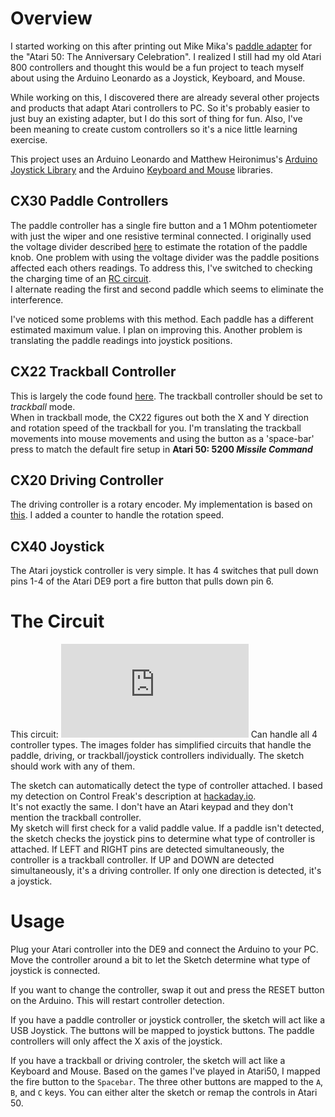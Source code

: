 # Overview
I started working on this after printing out Mike Mika's [paddle adapter](https://www.thingiverse.com/digitaleclipse/designs)
for the "Atari 50: The Anniversary Celebration".   I realized I still had my 
old Atari 800 controllers and thought this would be a fun project to teach 
myself about using the Arduino Leonardo as a Joystick, Keyboard, and Mouse.

While working on this, I discovered there are already several other 
projects and products that adapt Atari controllers to PC.  So it's probably 
easier to just buy an existing adapter, but I do this sort of thing for fun.
Also, I've been meaning to create custom controllers so it's a nice little
learning exercise.

This project uses an Arduino Leonardo and Matthew Heironimus's 
[Arduino Joystick Library](https://github.com/MHeironimus/ArduinoJoystickLibrary/tree/version-2.0)
and the Arduino [Keyboard and Mouse](https://docs.arduino.cc/built-in-examples/usb/KeyboardAndMouseControl)
libraries.   

## CX30 Paddle Controllers
The paddle controller has a single fire button and a 1 MOhm potentiometer 
with just the wiper and one resistive terminal connected.  I originally 
used the voltage divider described
[here](https://www.circuitbasics.com/arduino-ohm-meter/) to estimate the 
rotation of the paddle knob.   One problem with using the voltage divider
was the paddle positions affected each others readings.   To address this,
I've switched to checking the charging time of an
[RC circuit](https://www.icode.com/analog-to-digital-conversion-with-rc-circuit-in-microcontroller-projects/).   
I alternate reading the first and second paddle which seems to eliminate 
the interference. 

I've noticed some problems with this method.  Each paddle has a different 
estimated maximum value.  I plan on improving this.  Another problem is 
translating the paddle readings into joystick positions.

## CX22  Trackball Controller
This is largely the code found [here](https://jeffpiepmeier.blogspot.com/2016/08/vintage-atari-cx22-trak-ball-with-usb.html). 
The trackball controller should be set to _trackball_ mode.  
When in trackball mode, the CX22 figures out both the X and Y direction 
and rotation speed of the trackball for you.  I'm translating the trackball movements into 
mouse movements and using the button as a 'space-bar' press to match
the default fire setup in **Atari 50: 5200 _Missile Command_** 

## CX20  Driving Controller
The driving controller is a rotary encoder.  My implementation is based on
[this](https://howtomechatronics.com/tutorials/arduino/rotary-encoder-works-use-arduino/).
I added a counter to handle the rotation speed.

## CX40 Joystick
The Atari joystick controller is very simple.  It has 4 switches that pull down pins 1-4 of
the Atari DE9 port a fire button that pulls down pin 6. 

# The Circuit
This circuit:
![Combined Schematic](https://github.com/radioation/Atari50Controllers/blob/master/images/combined.pdf)
Can handle all 4 controller types.   The images folder has simplified circuits that handle the 
paddle, driving, or trackball/joystick controllers individually.   The sketch should work with any
of them.

The sketch can automatically detect the type of controller attached.   I based my detection on Control Freak's
description at [hackaday.io](https://hackaday.io/project/170908-control-freak/log/176711-atariing).    
It's not exactly the same.  I don't  have an Atari keypad and they don't mention the trackball controller.  
My sketch will first check for a valid paddle value.  If a paddle isn't detected, the sketch checks the 
joystick pins to determine what type of controller is attached.   If LEFT and RIGHT pins are detected 
simultaneously, the controller is a trackball controller.  If UP and DOWN are detected simultaneously, 
it's a driving controller.  If only one direction is detected, it's a joystick.



# Usage
Plug your Atari controller into the DE9 and connect the Arduino to your PC.  Move the 
controller around a bit to let the Sketch determine what type of joystick is connected.

If you want to change the controller, swap it out and press the RESET button on the 
Arduino.  This will restart controller detection.

If you have a paddle controller or joystick controller, the sketch will act like a USB 
Joystick.   The buttons will be mapped to joystick buttons. The paddle controllers will 
only affect the X axis of the joystick.

If you have a trackball or driving controler, the sketch will act like a Keyboard and 
Mouse.  Based on the games I've played in Atari50, I mapped the fire button to 
the `Spacebar`.  The three other buttons are mapped to the `A`, `B`, and `C` keys.
You can either alter the sketch or remap the controls in Atari 50.






